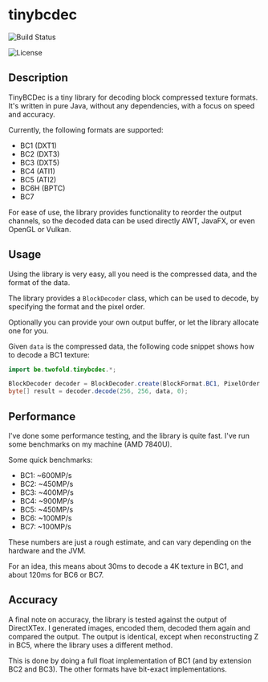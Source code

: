 # tinybcdec

![Build Status](https://github.com/jandk/tinybcdec/actions/workflows/maven.yml/badge.svg)

![License](https://img.shields.io/github/license/jandk/tinybcdec)

## Description

TinyBCDec is a tiny library for decoding block compressed texture formats. It's written in pure Java, without any
dependencies, with a focus on speed and accuracy.

Currently, the following formats are supported:

- BC1 (DXT1)
- BC2 (DXT3)
- BC3 (DXT5)
- BC4 (ATI1)
- BC5 (ATI2)
- BC6H (BPTC)
- BC7

For ease of use, the library provides functionality to reorder the output channels, so the decoded data can be used
directly AWT, JavaFX, or even OpenGL or Vulkan.

## Usage

Using the library is very easy, all you need is the compressed data, and the format of the data.

The library provides a `BlockDecoder` class, which can be used to decode, by specifying the format and the pixel order.

Optionally you can provide your own output buffer, or let the library allocate one for you.

Given `data` is the compressed data, the following code snippet shows how to decode a BC1 texture:

```java
import be.twofold.tinybcdec.*;

BlockDecoder decoder = BlockDecoder.create(BlockFormat.BC1, PixelOrder.RGBA);
byte[] result = decoder.decode(256, 256, data, 0);
```

## Performance

I've done some performance testing, and the library is quite fast. I've run some benchmarks on my machine (AMD 7840U).

Some quick benchmarks:

- BC1: ~600MP/s
- BC2: ~450MP/s
- BC3: ~400MP/s
- BC4: ~900MP/s
- BC5: ~450MP/s
- BC6: ~100MP/s
- BC7: ~100MP/s

These numbers are just a rough estimate, and can vary depending on the hardware and the JVM.

For an idea, this means about 30ms to decode a 4K texture in BC1, and about 120ms for BC6 or BC7.

## Accuracy

A final note on accuracy, the library is tested against the output of DirectXTex. I generated images, encoded them,
decoded them again and compared the output. The output is identical, except when reconstructing Z in BC5, where the
library uses a different method.

This is done by doing a full float implementation of BC1 (and by extension BC2 and BC3). The other formats have
bit-exact implementations.
